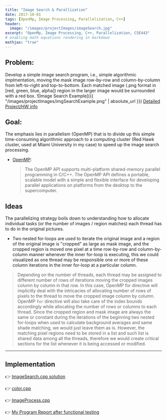 ```yaml
---
title: "Image Search & Parallization"
date: 2017-10-01
tags: [OpenMp, Image Processing, Parallelization, C++]
header:
  image: "/images/projectImages/imageSearch.jpg"
excerpt: "OpenMp, Image Processing, C++, Parallelization, CSE443"
# enabling math equations rendering in markdown
mathjax: "true"
---
```


## Problem:
Develop a simple image search program, i.e., simple algorithmic implmentation, moving
the mask image row-by-row and column-by-column from left-to-right and top-to-bottom.
Each matched image (.png format in [red, green, blue, alpha]) region in the larger
image would be surrounded with a red box.
![Image Search Example]({{ "/images/projectImages/imgSearchExample.png" | absolute_url }})
[Detailed Project/HW info](https://github.com/kaiLiGit/High_Performance_Computing/blob/master/Homework%237/Homework7.pdf)

## Goal:
The emphasis lies in parallelism (OpenMP) that is to divide up this simple time-consuming algorithmic
approach to a computing cluster (Red Hawk cluster, used at Miami University in my case) to
speed up the image search processing.

* [OpenMP](https://www.openmp.org/):
  > The OpenMP API supports multi-platform shared-memory parallel programming in C/C++.
  > The OpenMP API defines a portable, scalable model with a simple and flexible interface
  > for developing parallel applications on platforms from the desktop to the supercomputer.


## Ideas
The parallelizing strategy boils down to understanding how to allocate individual tasks (or the
number of images / region matches) each thread has to do in the original pictures.
* Two nested for-loops are used to iterate the original image and a region of the original image
  is "cropped" as large as mask image, and the cropped region is moved one pixel at a time row-by-row
  and column-by-column manner whenever the inner for-loop is executing, this we could visualized as one thread may be
  responsible one or more of these column iterations in the inner for-loop at a particular column.
> Depending on the number of threads, each thread may be assigned to different number of rows of
> iterations moving the cropped images column by column in that row. In this case, OpenMP for
> directive will implicitly deal with the intricacies of allocating number of rows of pixels to the
> thread to move the cropped image column by column. OpenMP `for` directive will also take care of the
> index bounds accordingly while allocating the number of rows or columns to each thread.
> Since the cropped region and mask image are always the same or constant during the iterations of
> the beginning two nested for-loops when used to calculate background averages and same shade matching,
> we would just leave them as is. However, the matching pixel regions need to be stored in a list
> and such list is shared data among all the threads, therefore we would create critical sections for
> the list whenever it is being accessed or modified.

___
## Implementation
:point_right: [ImageSearch.cpp solution](https://github.com/kaiLiGit/High_Performance_Computing/blob/master/Homework%237/mysol/lik7_ImageSearch.cpp)

:point_right: [color.cpp](https://github.com/kaiLiGit/High_Performance_Computing/blob/master/Homework%237/mysol/Color.cpp)

:point_right: [ImageProcess.cpp](https://github.com/kaiLiGit/High_Performance_Computing/blob/master/Homework%237/mysol/ImageProcess.cpp)

:point_right: [My Program Report after functional testing](https://github.com/kaiLiGit/High_Performance_Computing/blob/master/Homework%237/mysol/lik7_HW7_Report.pdf)
